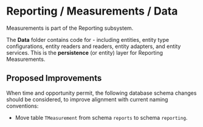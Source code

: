 # Reporting / Measurements / Data

Measurements is part of the Reporting subsystem.
  
The **Data** folder contains code for - including entities, entity type configurations, entity readers and readers, entity adapters, and entity services. This is the **persistence** (or entity) layer for Reporting Measurements.

## Proposed Improvements

When time and opportunity permit, the following database schema changes should be considered, to improve alignment with current naming conventions:

* Move table `TMeasurement` from schema `reports` to schema `reporting`.
